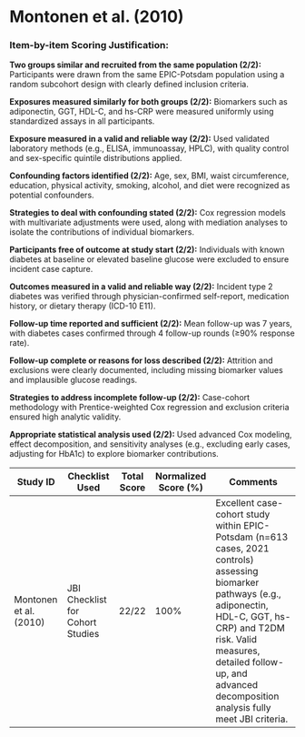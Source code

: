 # Montonen et al. (2010)

### Item-by-item Scoring Justification:

**Two groups similar and recruited from the same population (2/2):** Participants were drawn from the same EPIC-Potsdam population using a random subcohort design with clearly defined inclusion criteria.

**Exposures measured similarly for both groups (2/2):** Biomarkers such as adiponectin, GGT, HDL-C, and hs-CRP were measured uniformly using standardized assays in all participants.

**Exposure measured in a valid and reliable way (2/2):** Used validated laboratory methods (e.g., ELISA, immunoassay, HPLC), with quality control and sex-specific quintile distributions applied.

**Confounding factors identified (2/2):** Age, sex, BMI, waist circumference, education, physical activity, smoking, alcohol, and diet were recognized as potential confounders.

**Strategies to deal with confounding stated (2/2):** Cox regression models with multivariate adjustments were used, along with mediation analyses to isolate the contributions of individual biomarkers.

**Participants free of outcome at study start (2/2):** Individuals with known diabetes at baseline or elevated baseline glucose were excluded to ensure incident case capture.

**Outcomes measured in a valid and reliable way (2/2):** Incident type 2 diabetes was verified through physician-confirmed self-report, medication history, or dietary therapy (ICD-10 E11).

**Follow-up time reported and sufficient (2/2):** Mean follow-up was 7 years, with diabetes cases confirmed through 4 follow-up rounds (≥90% response rate).

**Follow-up complete or reasons for loss described (2/2):** Attrition and exclusions were clearly documented, including missing biomarker values and implausible glucose readings.

**Strategies to address incomplete follow-up (2/2):** Case-cohort methodology with Prentice-weighted Cox regression and exclusion criteria ensured high analytic validity.

**Appropriate statistical analysis used (2/2):** Used advanced Cox modeling, effect decomposition, and sensitivity analyses (e.g., excluding early cases, adjusting for HbA1c) to explore biomarker contributions.

| Study ID | Checklist Used | Total Score | Normalized Score (%) | Comments |
| --- | --- | --- | --- | --- |
| Montonen et al. (2010) | JBI Checklist for Cohort Studies | 22/22 | 100% | Excellent case-cohort study within EPIC-Potsdam (n=613 cases, 2021 controls) assessing biomarker pathways (e.g., adiponectin, HDL-C, GGT, hs-CRP) and T2DM risk. Valid measures, detailed follow-up, and advanced decomposition analysis fully meet JBI criteria. |
